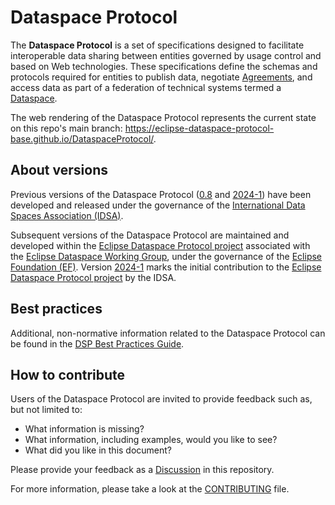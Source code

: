 # Dataspace Protocol

The __Dataspace Protocol__ is a set of specifications designed to facilitate interoperable data sharing between entities governed by usage control and based on Web technologies. These specifications define the schemas and protocols required for entities to publish data, negotiate [Agreements](https://eclipse-dataspace-protocol-base.github.io/DataspaceProtocol/#dfn-agreement), and access data as part of a federation of technical systems termed a [Dataspace](https://eclipse-dataspace-protocol-base.github.io/DataspaceProtocol/#dfn-dataspace).

The web rendering of the Dataspace Protocol represents the current state on this repo's main branch: https://eclipse-dataspace-protocol-base.github.io/DataspaceProtocol/.

## About versions

Previous versions of the Dataspace Protocol ([0.8](https://github.com/International-Data-Spaces-Association/ids-specification/releases/tag/v0.8) and [2024-1](https://github.com/International-Data-Spaces-Association/ids-specification/releases/tag/2024-1)) have been developed and released under the governance of the [International Data Spaces Association (IDSA)](https://internationaldataspaces.org/).

Subsequent versions of the Dataspace Protocol are maintained and developed within the [Eclipse Dataspace Protocol project](https://projects.eclipse.org/projects/technology.dataspace-protocol-base) associated with the [Eclipse Dataspace Working Group](https://dataspace.eclipse.org/), under the governance of the [Eclipse Foundation (EF)](https://www.eclipse.org/). Version [2024-1](https://github.com/International-Data-Spaces-Association/ids-specification/releases/tag/2024-1) marks the initial contribution to the [Eclipse Dataspace Protocol project](https://projects.eclipse.org/projects/technology.dataspace-protocol-base) by the IDSA. 

## Best practices

Additional, non-normative information related to the Dataspace Protocol can be found in the [DSP Best Practices Guide](https://github.com/eclipse-dataspace-protocol-base/dsp_best_practices). 

## How to contribute

Users of the Dataspace Protocol are invited to provide feedback such as, but not limited to:

* What information is missing?
* What information, including examples, would you like to see?
* What did you like in this document?

Please provide your feedback as a [Discussion](https://github.com/eclipse-dataspace-protocol-base/DataspaceProtocol/discussions) in this repository.

For more information, please take a look at the [CONTRIBUTING](CONTRIBUTING.md) file.
